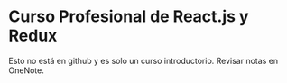 # Curso Profesional de React.js y Redux

Esto no está en github y es solo un curso introductorio. Revisar notas en OneNote. 
